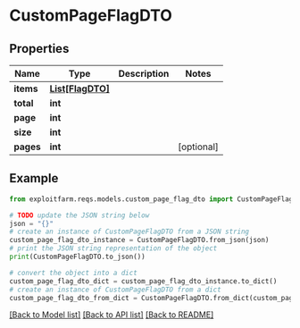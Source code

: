 # CustomPageFlagDTO


## Properties

Name | Type | Description | Notes
------------ | ------------- | ------------- | -------------
**items** | [**List[FlagDTO]**](FlagDTO.md) |  | 
**total** | **int** |  | 
**page** | **int** |  | 
**size** | **int** |  | 
**pages** | **int** |  | [optional] 

## Example

```python
from exploitfarm.reqs.models.custom_page_flag_dto import CustomPageFlagDTO

# TODO update the JSON string below
json = "{}"
# create an instance of CustomPageFlagDTO from a JSON string
custom_page_flag_dto_instance = CustomPageFlagDTO.from_json(json)
# print the JSON string representation of the object
print(CustomPageFlagDTO.to_json())

# convert the object into a dict
custom_page_flag_dto_dict = custom_page_flag_dto_instance.to_dict()
# create an instance of CustomPageFlagDTO from a dict
custom_page_flag_dto_from_dict = CustomPageFlagDTO.from_dict(custom_page_flag_dto_dict)
```
[[Back to Model list]](../README.md#documentation-for-models) [[Back to API list]](../README.md#documentation-for-api-endpoints) [[Back to README]](../README.md)


